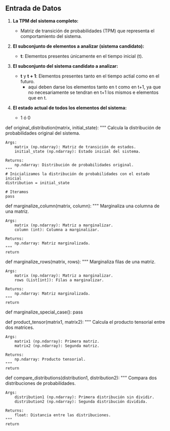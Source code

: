 ## **Entrada de Datos**

1. **La TPM del sistema completo:**  
   - Matriz de transición de probabilidades (TPM) que representa el comportamiento del sistema.

2. **El subconjunto de elementos a analizar (sistema candidato):**  
   - **t**: Elementos presentes únicamente en el tiempo inicial \(t\).

3. **El subconjunto del sistema candidato a analizar:**  
   - **t** y **t + 1**: Elementos presentes tanto en el tiempo actial como en el futuro.
     - aqui deben darse los elementos tanto en t como en t+1, ya que no necesariamente 
     se tendran en t+1 los mismos e elementos que en t.

4. **El estado actual de todos los elementos del sistema:**  
   - 1 ó 0


def original_distribution(matrix, initial_state):
    """
    Calcula la distribución de probabilidades original del sistema.

    Args:
        matrix (np.ndarray): Matriz de transición de estados.
        initial_state (np.ndarray): Estado inicial del sistema.

    Returns:
        np.ndarray: Distribución de probabilidades original.
    """
    # Inicializamos la distribución de probabilidades con el estado inicial
    distribution = initial_state

    # Iteramos
    pass


def marginalize_column(matrix, column):
    """
    Marginaliza una columna de una matriz.

    Args:
        matrix (np.ndarray): Matriz a marginalizar.
        column (int): Columna a marginalizar.

    Returns:
        np.ndarray: Matriz marginalizada.
    """
    return

def marginalize_rows(matrix, rows):
    """
    Marginaliza filas de una matriz.

    Args:
        matrix (np.ndarray): Matriz a marginalizar.
        rows (List[int]): Filas a marginalizar.

    Returns:
        np.ndarray: Matriz marginalizada.
    """
    return


def marginalize_special_case():
    pass




def product_tensor(matrix1, matrix2):
    """
    Calcula el producto tensorial entre dos matrices.

    Args:
        matrix1 (np.ndarray): Primera matriz.
        matrix2 (np.ndarray): Segunda matriz.

    Returns:
        np.ndarray: Producto tensorial.
    """
    return




def compare_distributions(distribution1, distribution2):
    """
    Compara dos distribuciones de probabilidades.

    Args:
        distribution1 (np.ndarray): Primera distribución sin dividir.
        distribution2 (np.ndarray): Segunda distribución dividida.

    Returns:
        float: Distancia entre las distribuciones.
    """
    return